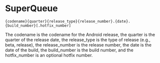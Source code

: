 # SuperQueue
 
```
{codename}{quarter}{release_type}{release_number}.{date}.{build_number}[.hotfix_number]
```

The codename is the codename for the Android release, the quarter is the quarter of the release date, the release_type is the type of release (e.g., beta, release), the release_number is the release number, the date is the date of the build, the build_number is the build number, and the hotfix_number is an optional hotfix number.
